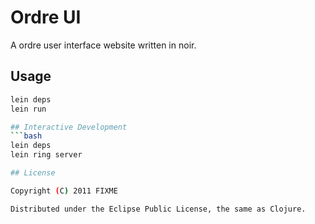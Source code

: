 # Ordre UI

A ordre user interface website written in noir. 

## Usage

```bash
lein deps
lein run

## Interactive Development
```bash
lein deps
lein ring server

## License

Copyright (C) 2011 FIXME

Distributed under the Eclipse Public License, the same as Clojure.

